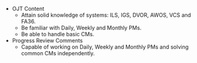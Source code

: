 - OJT Content
	- Attain solid knowledge of systems: ILS, IGS, DVOR, AWOS, VCS and FA36.
	- Be familiar with Daily, Weekly and Monthly PMs.
	- Be able to handle basic CMs.
- Progress Review Comments
	- Capable of working on Daily, Weekly and Monthly PMs and solving common CMs independently.